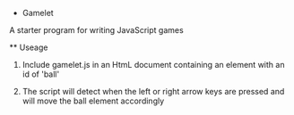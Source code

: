 * Gamelet

A starter program for writing JavaScript games

** Useage

1. Include gamelet.js in an HtmL document containing an element with an id of 'ball'

2. The script will detect when the left or right arrow keys are pressed and will move the ball element accordingly